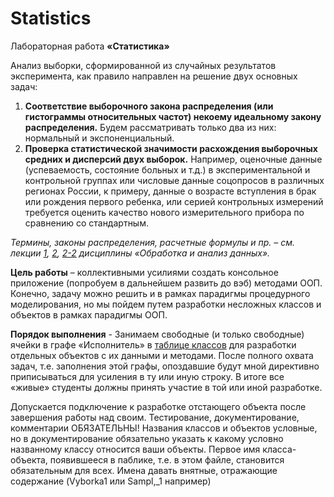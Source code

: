 # Statistics
Лабораторная работа **«Статистика»**

Анализ выборки, сформированной из случайных результатов эксперимента, как правило направлен на решение двух основных задач:

1. **Соответствие выборочного закона распределения (или гистограммы относительных частот) некоему идеальному закону**
**распределения.** Будем рассматривать только два из них: нормальный и экспоненциальный.
2. **Проверка статистической значимости расхождения выборочных средних и дисперсий двух выборок.** Например, оценочные данные
(успеваемость, состояние больных и т.д.) в экспериментальной и контрольной группах или числовые данные соцопросов в различных регионах
России, к примеру, данные о возрасте вступления в брак или рождения первого ребенка, или серией контрольных измерений требуется оценить качество нового измерительного прибора по сравнению со стандартным.

*Термины, законы распределения, расчетные формулы и пр. – см. лекции [1](https://drive.google.com/file/d/14QCOJw_mDojZRFf_Gpb9bnZCmpzcT45D/view), [2](https://drive.google.com/file/d/1sHK7l-Vj0I81xdb5p_M86h-ukCF9wALd/view), [2-2](https://drive.google.com/file/d/1bbmk6o_06f3Hh1EEXPKUqic3cq6bqxS9/view) дисциплины «Обработка и анализ данных».*

**Цель работы** – коллективными усилиями создать консольное приложение (попробуем в дальнейшем развить до вэб) методами ООП.
Конечно, задачу можно решить и в рамках парадигмы процедурного моделирования, но мы пойдем путем разработки несложных классов и объектов
в рамках парадигмы ООП.

**Порядок выполнения** - Занимаем свободные (и только свободные) ячейки в графе «Исполнитель» в [таблице классов](https://docs.google.com/document/d/1hdcZJJ9FIrBY3lGU6La7_jfkjGHHHIqH/edit?dls=true) для разработки отдельных
объектов с их данными и методами. После полного охвата задач, т.е. заполнения этой графы, опоздавшие будут мной директивно приписываться для
усиления в ту или иную строку. В итоге все «живые» студенты должны принять участие в той или иной разработке.

Допускается подключение к разработке отстающего объекта после завершения работы над своим.
Тестирование, документирование, комментарии ОБЯЗАТЕЛЬНЫ!
Названия классов и объектов условные, но в документирование обязательно указать к какому условно названному классу относится ваши
объекты. Первое имя класса-объекта, появившееся в паблике, т.е. в этом файле, становится обязательным для всех.
Имена давать внятные, отражающие содержание (Vyborka1 или Sampl,_1 например)
